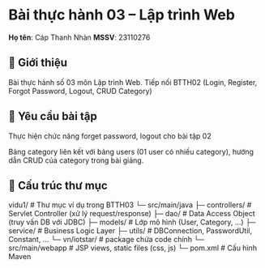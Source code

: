 # Bài thực hành 03 – Lập trình Web

**Họ tên**: Cáp Thanh Nhàn
**MSSV**: 23110276

## 📖 Giới thiệu

Bài thực hành số 03 môn Lập trình Web.
Tiếp nối BTTH02 (Login, Register, Forgot Password, Logout, CRUD Category)
## 📝 Yêu cầu bài tập

Thực hiện chức năng forget password, logout cho bài tập 02

Bảng category liên kết với bảng users (01 user có nhiều category), hướng dẫn CRUD của category trong bài giảng.

## 📂 Cấu trúc thư mục
vidu1/                # Thư mục ví dụ trong BTTH03
 └─ src/main/java
     ├─ controllers/  # Servlet Controller (xử lý request/response)
     ├─ dao/          # Data Access Object (truy vấn DB với JDBC)
     ├─ models/       # Lớp mô hình (User, Category, …)
     ├─ service/      # Business Logic Layer
     ├─ utils/        # DBConnection, PasswordUtil, Constant, …
     └─ vn/iotstar/   # package chứa code chính
 └─ src/main/webapp   # JSP views, static files (css, js)
 └─ pom.xml           # Cấu hình Maven
